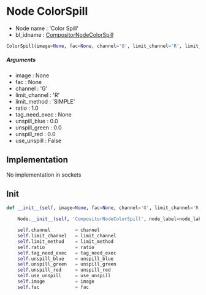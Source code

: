 # Node ColorSpill

- Node name : 'Color Spill'
- bl_idname : [CompositorNodeColorSpill](https://docs.blender.org/api/current/bpy.types.CompositorNodeColorSpill.html)


``` python
ColorSpill(image=None, fac=None, channel='G', limit_channel='R', limit_method='SIMPLE', ratio=1.0, tag_need_exec=None, unspill_blue=0.0, unspill_green=0.0, unspill_red=0.0, use_unspill=False, node_label=None, node_color=None)
```
##### Arguments

- image : None
- fac : None
- channel : 'G'
- limit_channel : 'R'
- limit_method : 'SIMPLE'
- ratio : 1.0
- tag_need_exec : None
- unspill_blue : 0.0
- unspill_green : 0.0
- unspill_red : 0.0
- use_unspill : False

## Implementation

No implementation in sockets

## Init

``` python
def __init__(self, image=None, fac=None, channel='G', limit_channel='R', limit_method='SIMPLE', ratio=1.0, tag_need_exec=None, unspill_blue=0.0, unspill_green=0.0, unspill_red=0.0, use_unspill=False, node_label=None, node_color=None):

    Node.__init__(self, 'CompositorNodeColorSpill', node_label=node_label, node_color=node_color)

    self.channel         = channel
    self.limit_channel   = limit_channel
    self.limit_method    = limit_method
    self.ratio           = ratio
    self.tag_need_exec   = tag_need_exec
    self.unspill_blue    = unspill_blue
    self.unspill_green   = unspill_green
    self.unspill_red     = unspill_red
    self.use_unspill     = use_unspill
    self.image           = image
    self.fac             = fac
```
